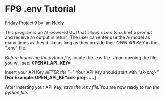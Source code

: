 # FP9 .env Tutorial
Friday Project 9 by Ian Neely

This program is an AI-powered GUI that allows users to submit a prompt and receive an output in return. The user can enter use the AI model as many times as they'd like as long as they provide their *OWN API KEY* in the ".env" file.

*Before launching the python file*, locate the .env file. Upon opening the file, you will see:
__OPENAI_API_KEY=__

Insert your API Key *AFTER the "="* Your API Key should start with *"sk-proj-"*
__[For Example: OPEN_API_KEY=sk-proj-.....]__

After inserting your API Key, *save the .env file*. You are now ready to *run the python file*.

